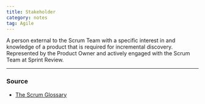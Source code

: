 ```yaml
---
title: Stakeholder
category: notes
tag: Agile
---
```


A person external to the Scrum Team with a specific interest in and knowledge of a product that is required for incremental discovery. Represented by the Product Owner and actively engaged with the Scrum Team at Sprint Review.

--- 
### Source
- [The Scrum Glossary](https://www.scrum.org/resources/scrum-glossary)